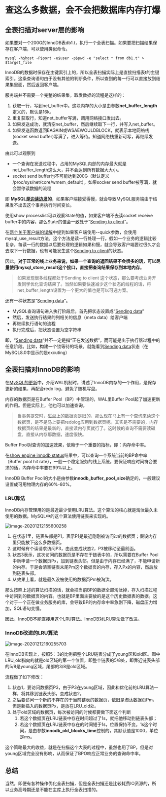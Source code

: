 # 查这么多数据，会不会把数据库内存打爆

## 全表扫描对server层的影响

如果要对一个200G的InnoDB表db1.t，执行一个全表扫描。如果要把扫描结果保存在客户端，可以使用类似命令。

```mysql
mysql -h$host -P$port -u$user -p$pwd -e "select * from db1.t" > $target_file
```

InnoDB的数据时保存在主键索引上的，所以全表扫描实际上是直接扫描表t的主键索引。这条查询语句由于没有其他的判断条件，所以查到的每一行可以直接放到结果集里面，然后返回客户端。

服务端并不需要一个完整的结果集。取发数据的流程是这样的：

1. 获取一行，写到net_buffer中。这块内存的大小是由参数**net_buffer_length**定义的，默认是16k。
2. 重复获取行，知道net_buffer写满，调用网络接口发出去。
3. 如果发送成功，就清空net_buffer，然后继续取下一行，并写入net_buffer。
4. 如果发送函数返回EAGAIN或WSAEWOULDBLOCK，就表示本地网络栈(socket send buffer)写满了，进入等待。知道网络栈重新可写，再继续发送。

由此可以观察到

- 一个查询在发送过程中，占用的MySQL内部的内存最大就是net_buffer_length这么大，并不会达到所有数据大大小。
- socket send buffer也不可能达到200G（默认定义 /proc/sys/net/core/wmem_default），如果socker send buffer被写满，就会暂停读数据的流程

即 **MySQL是<u>边读边发</u>的**，如果客户端接受得慢，就会导致MySQL服务端由于结果发不出去这个事务执行时间变长。

使用show processlist可以观察State的值，如果客户端不去读socket receive buffer中的内容，那么State的值会一致处于“<u>Sending to client</u>”。

在[两个关于客户端的误解](两个关于客户端的误解.md)中提到如果客户端使用--quick参数，会使用mysql_use_result方法，这个方法是读一行处理一行，假如一个业务的逻辑比较复杂，每读一行的数据以后要处理的逻辑如果和慢，就会导致客户端要过很久才会去取下一行数据，也有可能发生这个<u>Sending to client</u>的状态。

因此，**对于正常的线上业务来说，如果一个查询的返回结果不会很多的话，可以尽量使用mysql_store_result这个接口，直接把查询结果保存到本地内存**。

> 如果发现很多线程都处于Sending to client 这个状态，那么要考虑业务开发同学优化查询结果了。当然如果要快速减少这个状态的线程的话，将net_buffer_length设置为一个更大的值也是可以可选方案。

还有一种状态是“<u>Sending data</u>”。

- MySQL查询语句进入执行阶段后。首先把状态设置成“<u>Sending data</u>”
- 然后，发送执行结果的列相关的信息（meta data）给客户端
- 再继续执行语句的流程
- 执行完成后，把状态设置为空字符串

即，“<u>Sending data</u>”并不一定是指“正在发送数据”，而可能是出于执行器过程中的任意阶段。比如，构建一个锁等待的场景，就能看到<u>Sending data</u>状态（在MySQL8.0中显示的是excuting）

## 全表扫描对InnoDB的影响

在[MySQL的更新](../do_it_by_myself/MySQL的更新.md)中，介绍WAL机制时，讲述了InnoDB内存的一个作用，是保存更新的结果，再配合redo log，避免了随机写盘。

内存的数据页是在Buffer Pool（BP）中管理的，WAL里Buffer Pool起了加速更新的作用。但是实际上，他也可以加速查询。

> 当事务提交时，磁盘上的数据页是旧的，那么现在马上有一个查询来读这个数据页，是不是马上要把redolog应用到数据页呢。其实是不需要的，内存数据页的结果是最新的，直接读内存页就行了。这时候的查询不需要读磁盘，直接从内存那数据，速度很快。

Buffer Pool对查询的加速效果，依赖于一个重要的指标，即：内存命中率。

在<u>show engine innodb status</u>结果中，可以查询一个系统当前的BP命中率（Buffer pool hit rate），一般一个稳定服务的线上系统，要保证响应时间符合要求的话，内存命中率要在99%以上。

InnoDB Buffer Pool的大小是由参数**innodb_buffer_pool_size**确定的，一般建议设置成可用物理内存的60%-80%。

### LRU算法

InnoDB内存管理用的是最近最少使用LRU算法。这个算法的核心就是淘汰最久未使用的数据。MySQL中的这个算法使用链表来实现的。

![image-20201212155600258]((查询)查询数据过多，内存怎么处理.assets/image-20201212155600258.png)

1. 在状态1里，链表头部是P1，表示P1是最近刚刚被访问过的数据页；假设内存里只能放下这么多数据页。
2. 这时候有个读请求访问P3，由此变成状态2，P3被移动至最前面。
3. 状态3表示，这次访问的数据页是不存在于链表中的，所以需要在Buffer Pool中新申请一个数据页Px，加到链表头部。但是由于内存已经满了，不能申请新的内存。于是会清空链表末尾Pm这个数据页的内存，存入Px的内容，然后放到链表头部。
4. 从效果上看，就是最久没被使用的数据页Pm被淘汰。

那么按照上述的算法扫描的话，就会把当前BP的数据全部淘汰掉，存入扫描过程中访问到的数据页的内容。也就是BP里面主要放的是这个历史数据表的数据。这个对于一个正在做业务服务的库，会导致BP的内存命中率急剧下降，磁盘压力增加，SQL语句变慢。

因此，InnoDB不能直接用这个LRU算法。InnoDB对LRU算法做了改进。

### InnoDB改进的LRU算法

![image-20201212160255703]((查询)查询数据过多，内存怎么处理.assets/image-20201212160255703.png)

在InnoDB实现上，按照5：3的比例把整个LRU链表分成了young区和old区。图中LRU_old指向的就是old区域的第一个位置，即整个链表的5/8处，即靠近链表头部的5/8是young区域，尾部的3/8是old区域。

流程做了如下修改：

1. 状态1，要访问数据页P3，由于P3在young区域，因此和优化前的LRU算法一样，将其移到链表头部，变成状态2。
2. 之后要访问一个新的不存在的于当前链表的数据页，依旧是淘汰数据页Pm，但是新插入的数据页Px，是放在LRU_old处。
3. 处于old区域的数据页，每次被访问的时候都要做下面这个判断
   1. 若这个数据页在LRU链表中存在时间超过了1s，就把他移动到链表头部；
   2. 若这个数据页在LRU链表中存在的时间短于1s，位置保持不变。1s这个时间，是由参数**innodb_old_blocks_time**控制的，其默认值是1000，单位是ms。

这个策略最大的收益，就是在扫描这个大表的过程中，虽然也用了BP，但是对young区域完全没有影响，从而保证了BPO响应正常业务的查询命中率。

## 总结

当然，即便有各种操作优化全表扫描，但是全表扫描还是比较耗费IO资源的，所以业务高峰期还是不能在主库上执行全表扫描的。